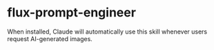 # flux-prompt-engineer
When installed, Claude will automatically use this skill whenever users request AI-generated images.
